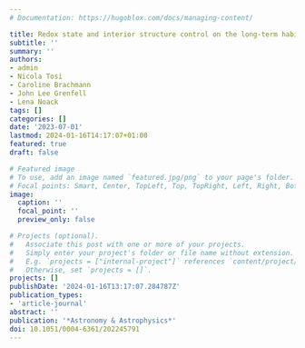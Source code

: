```yaml
---
# Documentation: https://hugoblox.com/docs/managing-content/

title: Redox state and interior structure control on the long-term habitability of stagnant-lid planets
subtitle: ''
summary: ''
authors:
- admin
- Nicola Tosi
- Caroline Brachmann
- John Lee Grenfell
- Lena Noack
tags: []
categories: []
date: '2023-07-01'
lastmod: 2024-01-16T14:17:07+01:00
featured: true
draft: false

# Featured image
# To use, add an image named `featured.jpg/png` to your page's folder.
# Focal points: Smart, Center, TopLeft, Top, TopRight, Left, Right, BottomLeft, Bottom, BottomRight.
image:
  caption: ''
  focal_point: ''
  preview_only: false

# Projects (optional).
#   Associate this post with one or more of your projects.
#   Simply enter your project's folder or file name without extension.
#   E.g. `projects = ["internal-project"]` references `content/project/deep-learning/index.md`.
#   Otherwise, set `projects = []`.
projects: []
publishDate: '2024-01-16T13:17:07.284787Z'
publication_types:
- 'article-journal'
abstract: ''
publication: '*Astronomy & Astrophysics*'
doi: 10.1051/0004-6361/202245791
---
```

